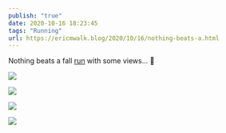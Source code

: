 ```yaml
---
publish: "true"
date: 2020-10-16 18:23:45
tags: "Running"
url: https://ericmwalk.blog/2020/10/16/nothing-beats-a.html
---
```


Nothing beats a fall [run](https://www.strava.com/activities/4203515111) with some views... 🏃


![](https://ericmwalk.blog/uploads/2020/8bbcd3b33f.jpg)

![](https://ericmwalk.blog/uploads/2020/0eab421eef.jpg)

![](https://ericmwalk.blog/uploads/2020/b867513443.jpg)

![](https://ericmwalk.blog/uploads/2020/8125d8b0cb.jpg)